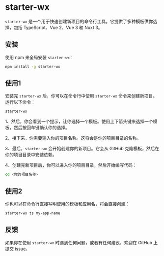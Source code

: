 # starter-wx
`starter-wx` 是一个用于快速创建新项目的命令行工具。它提供了多种模板供你选择，包括 TypeScript、Vue 2、Vue 3 和 Nuxt 3。

## 安装

使用 npm 来全局安装 `starter-wx`：

```bash
npm install -g starter-wx
```

## 使用1

安装完 `starter-wx` 后，你可以在命令行中使用 `starter-wx` 命令来创建新项目。运行以下命令：

```bash
starter-wx
```

1、然后，你会看到一个提示，让你选择一个模板。使用上下箭头键来选择一个模板，然后按回车键确认你的选择。

2、接下来，你需要输入你的项目名称。这将会是你的项目目录的名称。

3、最后，`starter-wx` 会开始创建你的新项目。它会从 GitHub 克隆模板，然后在你的项目目录中安装依赖。

4、创建完新项目后，你可以进入你的项目目录，然后开始编写代码：

```bash
cd <你的项目名称>
```

## 使用2

你也可以在命令行直接写明使用的模板和应用名，将会直接创建：

```bash
starter-wx ts my-app-name
```

## 反馈

如果你在使用 `starter-wx` 时遇到任何问题，或者有任何建议，欢迎在 GitHub 上提交 issue。
